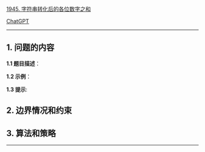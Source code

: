 [1945. 字符串转化后的各位数字之和](https://leetcode.cn/problems/sum-of-digits-of-string-after-convert)

[ChatGPT](chat.openai.com)

---

## 1. 问题的内容
**1.1 题目描述**：

**1.2 示例**：

**1.3 提示**:

## 2. 边界情况和约束


## 3. 算法和策略

---

